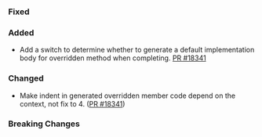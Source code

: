 ### Fixed

### Added
* Add a switch to determine whether to generate a default implementation body for overridden method when completing. [PR #18341](https://github.com/dotnet/fsharp/pull/18341)

### Changed
* Make indent in generated overridden member code depend on the context, not fix to 4. ([PR #18341](https://github.com/dotnet/fsharp/pull/18341))

### Breaking Changes
